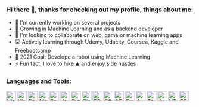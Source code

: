 ### Hi there 👋, thanks for checking out my profile, things about me: 

- 🔭 I'm currently working on several projects
- 🌱 Growing in Machine Learning and as a backend developer
- 👯 I'm looking to collaborate on web, game or machine learning apps
- 💻 Actively learning through Udemy, Udacity, Coursea, Kaggle and Freebootcamp
- 🎯 2021 Goal: Develope a robot using Machine Learning 
- ⚡ Fun fact: I love to hike ⛰️ and enjoy side hustles

### Languages and Tools: 

<img align="left" alt="Visual Studio Code" width="26px" src="https://upload.wikimedia.org/wikipedia/commons/thumb/9/9a/Visual_Studio_Code_1.35_icon.svg/1024px-Visual_Studio_Code_1.35_icon.svg.png"/>

<img align="left" alt="Visual Studio" width="26px" src="https://upload.wikimedia.org/wikipedia/commons/thumb/5/59/Visual_Studio_Icon_2019.svg/2060px-Visual_Studio_Icon_2019.svg.png"/>

<img align="left" alt="React.js" width="26px" src="https://www.pinclipart.com/picdir/big/537-5374089_react-js-logo-clipart.png"/>

<img align="left" alt="MongoDB" width="26px" src="https://mpng.subpng.com/20190401/zsf/kisspng-mongodb-document-oriented-database-nosql-openshift-web-app-development-servcie-in-dehradun-5ca1b8cb8a0f32.3708278115541024755655.jpg"/>

<img align="left" alt="Postman" width="26px" src="https://media.slid.es/uploads/327261/images/5065937/pm-logo-vert.png"/>

<img align="left" alt="JavaScript" width="26px" src="https://upload.wikimedia.org/wikipedia/commons/thumb/9/99/Unofficial_JavaScript_logo_2.svg/1024px-Unofficial_JavaScript_logo_2.svg.png"/>

<img align="left" alt="Python" width="26px" src="https://upload.wikimedia.org/wikipedia/commons/thumb/c/c3/Python-logo-notext.svg/220px-Python-logo-notext.svg.png"/>

<img align="left" alt="Django" width="26px" src="https://mpng.subpng.com/20180711/rtc/kisspng-django-web-development-web-framework-python-softwa-django-5b45d913f29027.4888902515313042119936.jpg"/>

<img align="left" alt="SQL" width="26px" src="https://banner2.cleanpng.com/20180802/vty/kisspng-clip-art-microsoft-azure-sql-database-microsoft-sq-skills-5b63119fd6c064.4634905815332192318796.jpg"/>

<img align="left" alt="C#" width="26px" src="https://www.freeiconspng.com/uploads/c-logo-icon-18.png"/>

<img align="left" alt="ASP.NET" width="26px" src="https://cdn.volaresystems.com/Images/Posts/2019/12/aspnet_logo.png"/>

<img align="left" alt="Swift" width="26px" src="https://banner2.cleanpng.com/20180504/etq/kisspng-swift-apple-logo-objective-c-5aebf5e611ff18.0621486415254133500737.jpg"/>

<img align="left" alt="AWS" width="26px" src="https://images.techhive.com/images/article/2015/05/aws-logo-100584713-primary.idge.jpg"/>

<img align="left" alt="TensorFlow" width="26px" src="https://www.seekpng.com/png/full/38-385514_open-tensorflow-logo-png.png"/>

<img align="left" alt="Jupyter Notebook" width="26px" src="https://upload.wikimedia.org/wikipedia/commons/thumb/3/38/Jupyter_logo.svg/1280px-Jupyter_logo.svg.png"/>

<img align="left" alt="HTML5" width="26px" src="https://mpng.subpng.com/20190125/wpj/kisspng-computer-icons-html5-scalable-vector-graphics-port-socialpack-chocolate-icon-5c4b3bbcb7d671.680718971548434364753.jpg"/>

<img align="left" alt="CSS" width="26px" src="https://cdn.freebiesupply.com/logos/large/2x/css3-logo-png-transparent.png"/>